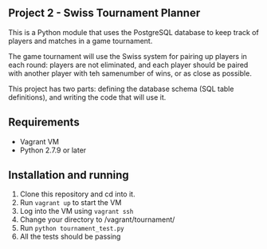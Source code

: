 ## Project 2 - Swiss Tournament Planner

This is a Python module that uses the PostgreSQL database to keep track
of players and matches in a game tournament.

The game tournament will use the Swiss system for pairing up players in 
each round: players are not eliminated, and each player should be paired with another player with teh samenumber of wins, or as close as possible.

This project has two parts: defining the database schema (SQL table definitions), and writing the code that will use it.


## Requirements
<ul>
	<li>Vagrant VM</li>
	<li>Python 2.7.9 or later</li>
</ul>


## Installation and running
<ol>
	<li>Clone this repository and cd into it.</li>
	<li>Run <code>vagrant up</code> to start the VM</li>
	<li>Log into the VM using <code>vagrant ssh</code></li>
	<li>Change your directory to /vagrant/tournament/</li>
	<li>Run <code>python tournament_test.py</code></li>
	<li>All the tests should be passing</li>
</ol>



